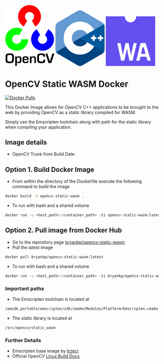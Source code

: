 <!-- Add padding between images -->
<div>
    <img src="./images/opencv-logo.png" display="inline-block"
    margin-left="auto"
    margin-right="auto"
    width="32%" ></img>
    <img src="./images/cpp_logo.png" display="inline-block"
    margin-left=" auto"
    margin-right=" auto"
    width="32%"></img>
    <img src="./images/Web_Assembly_Logo.svg" display="inline-block"
    margin-left=" auto"
    margin-right=" auto"
    width="32%"></img>
</div>  

# OpenCV Static WASM Docker
[![Docker Pulls](https://img.shields.io/docker/pulls/bryankp/opencv-static-wasm.svg)](https://hub.docker.com/r/bryankp/opencv-static-wasm)

This Docker Image allows for OpenCV C++ applications to be brought to the web by providing OpenCV as a static library compiled for WASM.  

Simply use the Emscripten toolchain along with path for the static library when compiling your application.

## Image details
* OpenCV Trunk from Build Date

## Option 1. Build Docker Image
* From within the directory of the Dockerfile execute the following command to build the image
```BASH
docker build -t opencv-static-wasm .
```
* To run with bash and a shared volume
```BASH
docker run -v <host_path>:<container_path> -ti opencv-static-wasm:latest bash
```
## Option 2. Pull image from Docker Hub
* Go to the repository page [bryankp/opencv-static-wasm](https://hub.docker.com/r/bryankp/opencv-static-wasm)
* Pull the latest image
```BASH
docker pull bryankp/opencv-static-wasm:latest
```

* To run with bash and a shared volume
```BASH
docker run -v <host_path>:<container_path> -ti bryankp/opencv-static-wasm:latest bash
```



### Important paths
* The Emscripten toolchain is located at 
```BASH
/emsdk_portable/emscripten/sdk/cmake/Modules/Platform/Emscripten.cmake
```

* The static library is located at
```BASH
/src/opencv/static_wasm
```

### Further Details
* Emscripten base image by [trzeci](https://hub.docker.com/r/trzeci/emscripten/).
* Official OpenCV [Linux Build Docs](https://docs.opencv.org/master/d7/d9f/tutorial_linux_install.html)